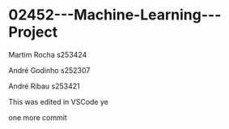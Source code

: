 # 02452---Machine-Learning---Project

Martim Rocha s253424

André Godinho s252307

André Ribau s253421

This was edited in VSCode ye

one more commit 